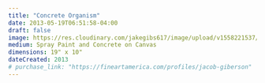 ```yaml
---
title: "Concrete Organism"
date: 2013-05-19T06:51:58-04:00
draft: false
image: https://res.cloudinary.com/jakegibs617/image/upload/v1558221537/Concrete-organism.png
medium: Spray Paint and Concrete on Canvas
dimensions: 19" x 10"
dateCreated: 2013
# purchase_link: "https://fineartamerica.com/profiles/jacob-giberson"
---
```


